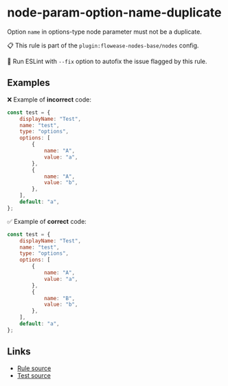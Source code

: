 [//]: # "File generated from a template. Do not edit this file directly."

# node-param-option-name-duplicate

Option `name` in options-type node parameter must not be a duplicate.

📋 This rule is part of the `plugin:flowease-nodes-base/nodes` config.

🔧 Run ESLint with `--fix` option to autofix the issue flagged by this rule.

## Examples

❌ Example of **incorrect** code:

```js
const test = {
	displayName: "Test",
	name: "test",
	type: "options",
	options: [
		{
			name: "A",
			value: "a",
		},
		{
			name: "A",
			value: "b",
		},
	],
	default: "a",
};
```

✅ Example of **correct** code:

```js
const test = {
	displayName: "Test",
	name: "test",
	type: "options",
	options: [
		{
			name: "A",
			value: "a",
		},
		{
			name: "B",
			value: "b",
		},
	],
	default: "a",
};
```

## Links

- [Rule source](../../lib/rules/node-param-option-name-duplicate.ts)
- [Test source](../../tests/node-param-option-name-duplicate.test.ts)
